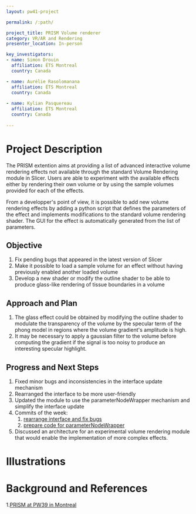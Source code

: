 ```yaml
---
layout: pw41-project

permalink: /:path/

project_title: PRISM Volume renderer
category: VR/AR and Rendering
presenter_location: In-person

key_investigators:
- name: Simon Drouin
  affiliation: ÉTS Montreal
  country: Canada

- name: Aurélie Rasolomanana
  affiliation: ÉTS Montreal
  country: Canada
  
- name: Kylian Pasquereau
  affiliation: ÉTS Montreal
  country: Canada
  
---
```


# Project Description

The PRISM extention aims at providing a list of advanced interactive volume rendering effects not available through the standard Volume Rendering module in Slicer. Users are able to experiment with the available effects either by rendering their own volume or by using the sample volumes provided for each of the effects. 

From a developper's point of view, it is possible to add new volume rendering effects by adding a python script that defines the parameters of the effect and implements modifications to the standard volume rendering shader. The GUI for the effect is automatically generated from the list of parameters.

## Objective

1. Fix pending bugs that appeared in the latest version of Slicer
2. Make it possible to load a sample volume for an effect without having previously enabled another loaded volume
3. Develop a new shader or modify the outline shader to be able to produce glass-like rendering of tissue boundaries in a volume

## Approach and Plan

1. The glass effect could be obtained by modifying the outline shader to modulate the transparency of the volume by the specular term of the phong model in regions where the volume gradient's amplitude is high.
2. It may be necessary to apply a gaussian filter to the volume before computing the gradient if the signal is too noisy to produce an interesting specular highlight.

## Progress and Next Steps
1. Fixed minor bugs and inconsistencies in the interface update mechanism
1. Rearranged the interface to be more user-friendly
1. Updated the module to use the parameterNodeWrapper mechanism and simplify the interface update
1. Commits of the week:
   1. [rearrange interface and fix bugs](https://github.com/ETS-vis-interactive/SlicerPRISMRendering/commit/1167ad4e5105587c3e48b4f901ef43d3835ddbe6)
   1. [prepare code for parameterNodeWrapper](https://github.com/ETS-vis-interactive/SlicerPRISMRendering/commit/33a08784d190a4fe750a12e9bd43918214a2ab53)
1. Discussed an architecture for an experimental volume rendering module that would enable the implementation of more complex effects.  

# Illustrations

<!-- Add pictures and links to videos that demonstrate what has been accomplished.
![Description of picture](Example2.jpg)
![Some more images](Example2.jpg)
-->

# Background and References

1.[PRISM at PW39 in Montreal](https://projectweek.na-mic.org/PW39_2023_Montreal/Projects/PrismVolumeRendererRefactoringAndBugFixing/)
